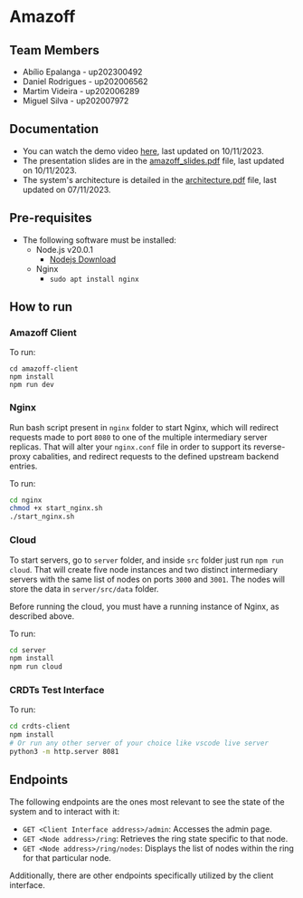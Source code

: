 # Amazoff 

## Team Members
- Abílio Epalanga - up202300492
- Daniel Rodrigues - up202006562
- Martim Videira - up202006289
- Miguel Silva - up202007972

## Documentation
- You can watch the demo video [here](), last updated on 10/11/2023.
- The presentation slides are in the [amazoff_slides.pdf](./docs/amazoff_slides.pdf) file, last updated on 10/11/2023.
- The system's architecture is detailed in the [architecture.pdf](./docs/architecture.pdf) file, last updated on 07/11/2023.





## Pre-requisites
- The following software must be installed:
    - Node.js v20.0.1
      - [Nodejs Download](https://nodejs.org/en/download)
    - Nginx 
      - `sudo apt install nginx`


## How to run
### Amazoff Client
To run:
```shell
cd amazoff-client
npm install
npm run dev
```
### Nginx

Run bash script present in ```nginx``` folder to start Nginx, which will redirect requests made to port ```8080``` to one of the multiple intermediary server replicas. That will alter your ```nginx.conf``` file in  order to support its reverse-proxy cabalities, and redirect requests to the defined upstream backend entries.

To run:
```sh
cd nginx
chmod +x start_nginx.sh
./start_nginx.sh
```


### Cloud
To start servers, go to `server` folder, and inside ```src``` folder just run ```npm run cloud```. That will create five node instances and two distinct intermediary servers with the same list of nodes on ports ```3000``` and ```3001```. The nodes will store the data in `server/src/data` folder.

Before running the cloud, you must have a running instance of Nginx, as described above.

To run:
```sh
cd server
npm install
npm run cloud
```

### CRDTs Test Interface
To run:
```sh
cd crdts-client
npm install
# Or run any other server of your choice like vscode live server
python3 -m http.server 8081
```

## Endpoints
The following endpoints are the ones most relevant to see the state of the system and to interact with it:
- `GET <Client Interface address>/admin`: Accesses the admin page.
- `GET <Node address>/ring`: Retrieves the ring state specific to that node.
- `GET <Node address>/ring/nodes`: Displays the list of nodes within the ring for that particular node.

Additionally, there are other endpoints specifically utilized by the client interface.
